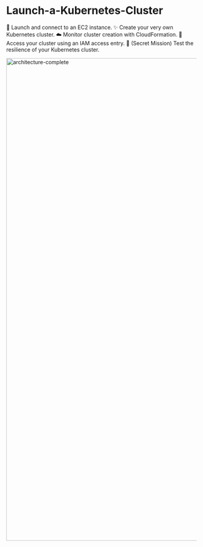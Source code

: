 # Launch-a-Kubernetes-Cluster
🌠 Launch and connect to an EC2 instance.    ✨ Create your very own Kubernetes cluster.    ☁️ Monitor cluster creation with CloudFormation.    🔑 Access your cluster using an IAM access entry.    💎 (Secret Mission) Test the resilience of your Kubernetes cluster.

<img width="1276" alt="architecture-complete" src="https://github.com/user-attachments/assets/2425e20d-119e-4841-805c-89aa33c561bb" />
